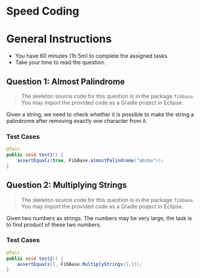 
Speed Coding
=========

# General Instructions

+ You have 60 minutes (1h 5m) to complete the assigned tasks.
+ Take your time to read the question.

## Question 1: Almost Palindrome

> The skeleton source code for this question is in the package `fibbase`. You may import the provided code as a Gradle project in Eclipse.

Given a string, we need to check whether it is possible to make the string a palindrome after removing exactly one character from it.

### Test Cases

```java
@Test
public void test1() {
	assertEquals(true, FibBase.almostPalindrome("abcba"));
}
```
## Question 2: Multiplying Strings

> The skeleton source code for this question is in the package `fibbase`. You may import the provided code as a Gradle project in Eclipse.

Given two numbers as strings. The numbers may be very large, the task is to find product of these two numbers.
### Test Cases

```java
@Test
public void test2() {
	assertEquals(1, FibBase.MultiplyStrings(1,1));
}
```

